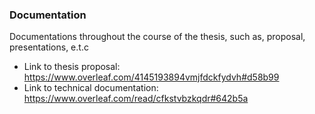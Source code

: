 ### Documentation

Documentations throughout the course of the thesis, such as, proposal, presentations, e.t.c

- Link to thesis proposal: https://www.overleaf.com/4145193894vmjfdckfydvh#d58b99
- Link to technical documentation: https://www.overleaf.com/read/cfkstvbzkqdr#642b5a 
